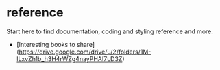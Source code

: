 # reference
Start here to find documentation, coding and styling reference and more.

* [Interesting books to share] (https://drive.google.com/drive/u/2/folders/1M-lLxvZh1b_h3H4rWZg4nayPHAI7LD3Z)


